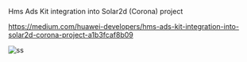 Hms Ads Kit integration into Solar2d (Corona) project

https://medium.com/huawei-developers/hms-ads-kit-integration-into-solar2d-corona-project-a1b3fcaf8b09

![ss](https://user-images.githubusercontent.com/32878124/93340968-36d3e400-f836-11ea-9586-7a418ee34f59.gif)
